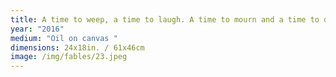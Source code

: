```yaml
---
title: A time to weep, a time to laugh. A time to mourn and a time to dance
year: "2016"
medium: "Oil on canvas "
dimensions: 24x18in. / 61x46cm
image: /img/fables/23.jpeg
---
```




